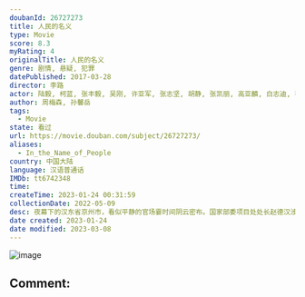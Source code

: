 ```yaml
---
doubanId: 26727273
title: 人民的名义
type: Movie
score: 8.3
myRating: 4
originalTitle: 人民的名义
genre: 剧情, 悬疑, 犯罪
datePublished: 2017-03-28
director: 李路
actor: 陆毅, 柯蓝, 张丰毅, 吴刚, 许亚军, 张志坚, 胡静, 张凯丽, 高亚麟, 白志迪, 李建义, 冯雷, 李光复, 赵子琪, 丁海峰, 张晞临, 岳秀清, 翟万臣, 许文广, 侯勇, 黄品沅, 王丽云, 陶慧敏, 徐光宇, 黄俊鹏, 李威, 阚犇犇, 唐菀, 纪帅, 李昕岳, 黄薇, 高英, 赵龙豪, 施大生, 卞涛, 何达, 侯天来, 沈晓海, 郝光, 孙宁, 李学政, 徐小恪, 王海平, 滕爱弦, 方晓莉, 李飞, 于诚群, 石强, 王晞, 何昕霖, 欧阳培龙, 刘若谷, 杨嘉华, 曹杨, 李路, 赵雄, 王建兵, 贾米娜, 张世民, 潘兴源, 包云飞, 马丹旎, 胡世群, 安龙, 彭蓝, 杨军, 崔健, 潘小千, 赵晓飞, 巩金国, 邱梓童, 任重, 乔治, 陈光辉, 刘晓莉, 仲奕卉, 仲奕如, 徐涛, 马国华, 刘伟, 毛凡, 王沐霖, 朱柏龙, 刘建国, 杨璐, 朱卫民
author: 周梅森, 孙馨岳
tags:
  - Movie
state: 看过
url: https://movie.douban.com/subject/26727273/
aliases:
  - In_the_Name_of_People
country: 中国大陆
language: 汉语普通话
IMDb: tt6742348
time: 
createTime: 2023-01-24 00:31:59
collectionDate: 2022-05-09
desc: 夜幕下的汉东省京州市，看似平静的官场霎时间阴云密布。国家部委项目处处长赵德汉涉嫌受贿，遭到最高人民检察院反贪总局侦查处处长侯亮平（陆毅饰）的突击调查。与此同时，侯亮平要求在京州市反贪局担任局长的老同...
date created: 2023-01-24
date modified: 2023-03-08
---
```


![image](p2452241358.jpg)

Comment:
---
